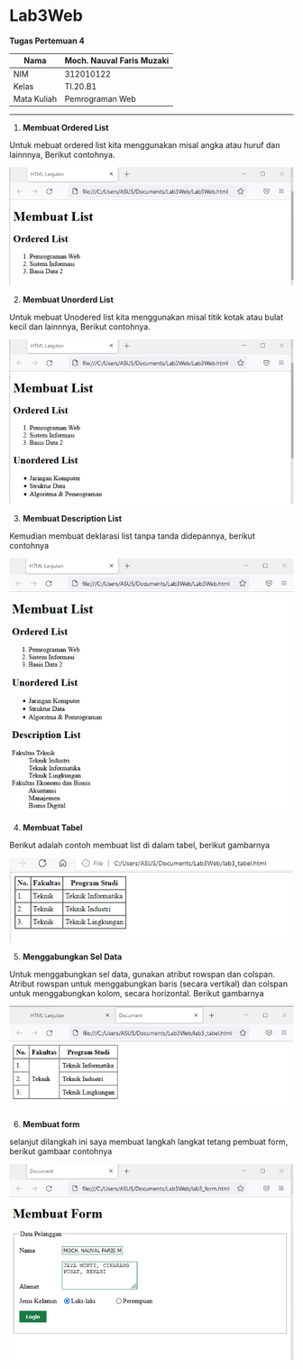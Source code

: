 # Lab3Web
**Tugas Pertemuan 4**

| Nama | Moch. Nauval Faris Muzaki |
| --- | --- |
| NIM | 312010122 |
| Kelas | TI.20.B1
| Mata Kuliah | Pemrograman Web |
<hr>

1. **Membuat Ordered List**

Untuk mebuat ordered list kita menggunakan misal angka atau huruf dan lainnnya, Berikut contohnya.

![Membuat ordered list](pictures/gambar1.png)

2. **Membuat Unorderd List**

Untuk mebuat Unodered list kita menggunakan misal titik kotak atau bulat kecil dan lainnnya, Berikut contohnya.

![Membuat Unordered list](pictures/gambar2.png)

3. **Membuat Description List**

Kemudian membuat deklarasi list tanpa tanda didepannya, berikut contohnya

![Membuat Deklarasi list](pictures/gambar3.png)

4. **Membuat Tabel**

Berikut adalah contoh membuat list di dalam tabel, berikut gambarnya

![membuat tabel](pictures/gambar4.png)

5. **Menggabungkan Sel Data**

Untuk menggabungkan sel data, gunakan atribut rowspan dan colspan. Atribut rowspan untuk 
menggabungkan baris (secara vertikal) dan colspan untuk menggabungkan kolom, secara 
horizontal. Berikut gambarnya

![Menggambungkan sel Data](pictures/gambar5.png)

6. **Membuat form**

selanjut dilangkah ini saya membuat langkah langkat tetang pembuat form, berikut gambaar contohnya

![Membuat Form](pictures/gambar7.png)







